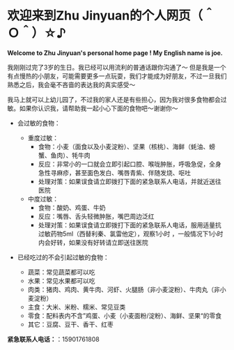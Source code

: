 # 欢迎来到Zhu Jinyuan的个人网页（＾Ｏ＾）☆♪
**Welcome to Zhu Jinyuan's personal home page ! My English name is joe.**

我刚刚过完了3岁的生日。我已经可以用流利的普通话跟你沟通了～
但是我是一个有点慢热的小朋友，可能需要更多一点玩耍，我们才能成为好朋友，不过一旦我们熟悉之后，我会毫不吝啬的表达我的真实感受～

我马上就可以上幼儿园了，不过我的家人还是有些担心，因为我对很多食物都会过敏。如果你认识我，请帮助我一起小心下面的食物吧～谢谢你～

- 会过敏的食物：
  - 重度过敏：
    - 食物：小麦（面食以及小麦淀粉）、坚果（核桃）、海鲜（蚝油、螃蟹、鱼肉）、牦牛肉
    - 反应：非常小的一口就会立即引起口腔、喉咙肿胀，呼吸急促，全身急性寻麻疹，甚至面色发白、嘴唇青紫、伴随发烧、呕吐
    - 处理对策：如果误食请立即拨打下面的紧急联系人电话，并就近送往医院
  - 中度过敏：
    - 食物：酸奶、鸡蛋、牛奶
    - 反应：嘴唇、舌头轻微肿胀，嘴巴周边泛红
    - 处理对策：如果误食请立即拨打下面的紧急联系人电话，服用适量抗过敏药物5ml（西替利秦、氯雷他定），观察1小时 ，一般情况下1小时内会好转，如果没有好转请立即送往医院


- 已经吃过的不会引起过敏的食物：
  - 蔬菜：常见蔬菜都可以吃
  - 水果：常见水果都可以吃
  - 肉类：猪肉、鸡肉、黄牛肉、河虾、火腿肠（非小麦淀粉）、牛肉丸（非小麦淀粉）
  - 主食：大米、米粉、糯米、常见豆类
  - 零食：配料表内不含”鸡蛋、小麦（小麦面粉/淀粉）、海鲜、坚果“的零食
  - 其它：豆腐、豆干、香干、红枣

**紧急联系人电话：**：15901761808
